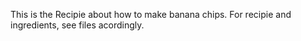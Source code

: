 This is the Recipie about how to make banana chips.
For recipie and ingredients, see files acordingly.